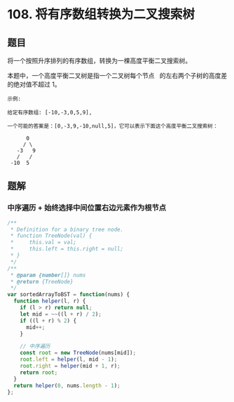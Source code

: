 # 108. 将有序数组转换为二叉搜索树

## 题目

将一个按照升序排列的有序数组，转换为一棵高度平衡二叉搜索树。

本题中，一个高度平衡二叉树是指一个二叉树每个节点   的左右两个子树的高度差的绝对值不超过 1。

```auto
示例:

给定有序数组: [-10,-3,0,5,9],

一个可能的答案是：[0,-3,9,-10,null,5]，它可以表示下面这个高度平衡二叉搜索树：

      0
     / \
   -3   9
   /   /
 -10  5
```

## 题解

### 中序遍历 + 始终选择中间位置右边元素作为根节点

```js
/**
 * Definition for a binary tree node.
 * function TreeNode(val) {
 *     this.val = val;
 *     this.left = this.right = null;
 * }
 */
/**
 * @param {number[]} nums
 * @return {TreeNode}
 */
var sortedArrayToBST = function(nums) {
  function helper(l, r) {
    if (l > r) return null;
    let mid = ~~((l + r) / 2);
    if ((l + r) % 2) {
      mid++;
    }

    // 中序遍历
    const root = new TreeNode(nums[mid]);
    root.left = helper(l, mid - 1);
    root.right = helper(mid + 1, r);
    return root;
  }
  return helper(0, nums.length - 1);
};
```
